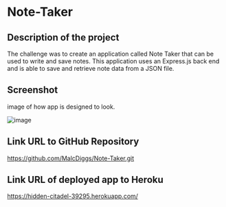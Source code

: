 # Note-Taker

## Description of the project
The challenge was to create an application called Note Taker that can be used to write and save notes. This application uses an Express.js back end and is able to save and retrieve note data from a JSON file. 

## Screenshot
image of how app is designed to look. 

![image](https://user-images.githubusercontent.com/97936992/163751676-2d27a80f-d469-49a7-a73f-f6b070fd8816.png)

## Link URL to GitHub Repository
https://github.com/MalcDiggs/Note-Taker.git

## Link URL of deployed app to Heroku
https://hidden-citadel-39295.herokuapp.com/
